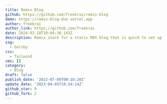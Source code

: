 ```yaml
---
title: Remix Blog
github: https://github.com/freekrai/remix-blog
demo: https://remix-blog-dun.vercel.app
author: freekrai
author_link: https://github.com/freekrai
date: 2024-02-18T10:04:38.143Z
description: Remix stack for a static MDX blog that is quick to set up and customize
ssg:
  - Gatsby
css:
  - Tailwind
cms: []
category:
  - Blog
draft: false
publish_date: '2022-07-09T00:18:20Z'
update_date: '2023-04-05T18:54:14Z'
github_star: 9
github_fork: 2
---
```

